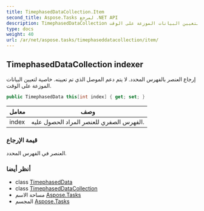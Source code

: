 ```yaml
---
title: TimephasedDataCollection.Item
second_title: Aspose.Tasks لمرجع .NET API
description: TimephasedDataCollection ملكية. إرجاع العنصر بالفهرس المحدد. لا يتم دعم الموصل الذي تم تعيينه. خاصية لتعيين البيانات الموزعة على الوقت.
type: docs
weight: 40
url: /ar/net/aspose.tasks/timephaseddatacollection/item/
---
```

## TimephasedDataCollection indexer

إرجاع العنصر بالفهرس المحدد. لا يتم دعم الموصل الذي تم تعيينه. خاصية لتعيين البيانات الموزعة على الوقت.

```csharp
public TimephasedData this[int index] { get; set; }
```

| معامل | وصف |
| --- | --- |
| index | الفهرس الصفري للعنصر المراد الحصول عليه. |

### قيمة الإرجاع

العنصر في الفهرس المحدد.

### أنظر أيضا

* class [TimephasedData](../../timephaseddata/)
* class [TimephasedDataCollection](../)
* مساحة الاسم [Aspose.Tasks](../../timephaseddatacollection/)
* المجسم [Aspose.Tasks](../../../)



